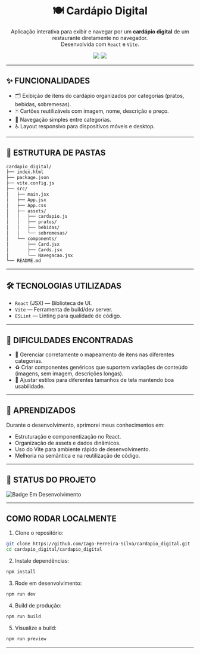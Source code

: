<h1 align="center">🍽️ Cardápio Digital</h1>

<p align="center">
  Aplicação interativa para exibir e navegar por um <strong>cardápio digital</strong> de um restaurante diretamente no navegador.<br/>
  Desenvolvida com <code>React</code> e <code>Vite</code>.
</p>

<p align="center">
  <img src="https://img.shields.io/badge/React-61DAFB?style=for-the-badge&logo=react&logoColor=black"/>
  <img src="https://img.shields.io/badge/Vite-646CFF?style=for-the-badge&logo=vite&logoColor=white"/>
</p>

---

## ✨ FUNCIONALIDADES

- 🗂️ Exibição de itens do cardápio organizados por categorias (pratos, bebidas, sobremesas).  
- 🃏 Cartões reutilizáveis com imagem, nome, descrição e preço.  
- 🔎 Navegação simples entre categorias.  
- ♿ Layout responsivo para dispositivos móveis e desktop.  

---

## 📁 ESTRUTURA DE PASTAS

```bash
cardapio_digital/
├── index.html
├── package.json
├── vite.config.js
├── src/
│   ├── main.jsx
│   ├── App.jsx
│   ├── App.css
│   ├── assets/
│   │   ├── cardapio.js
│   │   ├── pratos/
│   │   ├── bebidas/
│   │   └── sobremesas/
│   └── components/
│       ├── Card.jsx
│       ├── Cards.jsx
│       └── Navegacao.jsx
└── README.md
```

---

## 🛠️ TECNOLOGIAS UTILIZADAS

- `React` (JSX) — Biblioteca de UI.
- `Vite` — Ferramenta de build/dev server.
- `ESLint` — Linting para qualidade de código.

---

## 🚧 DIFICULDADES ENCONTRADAS

- 🧭 Gerenciar corretamente o mapeamento de itens nas diferentes categorias.
- ♻️ Criar componentes genéricos que suportem variações de conteúdo (imagens, sem imagem, descrições longas).
- 📱 Ajustar estilos para diferentes tamanhos de tela mantendo boa usabilidade.

---

## 🧠 APRENDIZADOS

Durante o desenvolvimento, aprimorei meus conhecimentos em:
- Estruturação e componentização no React.
- Organização de assets e dados dinâmicos.
- Uso do Vite para ambiente rápido de desenvolvimento.
- Melhoria na semântica e na reutilização de código.

---

## 📌 STATUS DO PROJETO
![Badge Em Desenvolvimento](https://img.shields.io/static/v1?label=STATUS&message=EM%20DESENVOLVIMENTO&color=yellow&style=for-the-badge)

---

## COMO RODAR LOCALMENTE

1. Clone o repositório:

```bash
git clone https://github.com/Iago-Ferreira-Silva/cardapio_digital.git
cd cardapio_digital/cardapio_digital
```

2. Instale dependências:

```bash
npm install
```

3. Rode em desenvolvimento:

```bash
npm run dev
```

4. Build de produção:

```bash
npm run build
```

5. Visualize a build:

```bash
npm run preview
```
---